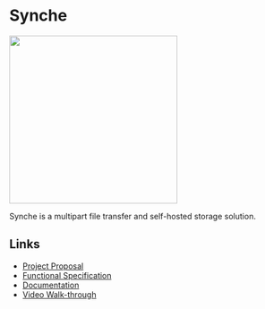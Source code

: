 # Synche

<img src='https://i.postimg.cc/QCRDPv9y/new-crop.png' width='300'>

Synche is a multipart file transfer and self-hosted storage solution.

## Links

- [Project Proposal](https://github.com/xy3/synche/blob/master/docs/proposal/proposal.md)
- [Functional Specification](https://github.com/xy3/synche/blob/master/docs/functional-spec)
- [Documentation](https://github.com/xy3/synche/blob/master/docs/documentation)
- [Video Walk-through](https://drive.google.com/file/d/1wDjWhAED3Ryny6WnZw1rA85UrlaZcBWL/view)
